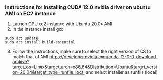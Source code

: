 ### Instructions for installing CUDA 12.0 nvidia driver on ubuntu AMI on EC2 instance
1. Launch GPU ec2 instance with Ubuntu 20.04 AMI
2. In the instance install gcc
```
sudo apt update
sudo apt install build-essential
```
3. Follow the instructions, make sure to select the right version of OS to match that of AMI https://developer.nvidia.com/cuda-12-0-0-download-archive?target_os=Linux&target_arch=x86_64&Distribution=Ubuntu&target_version=20.04&target_type=runfile_local and select installer as runfile (local)

 

